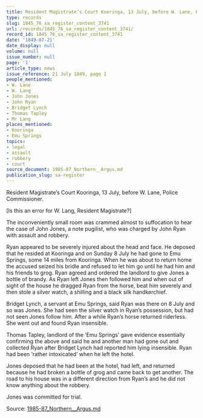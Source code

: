 ```yaml
---
title: Resident Magistrate’s Court Kooringa, 13 July, before W. Lane, Police Commissioner.
type: records
slug: 1845_76_sa_register_content_3741
url: /records/1845_76_sa_register_content_3741/
record_id: 1845_76_sa_register_content_3741
date: '1849-07-21'
date_display: null
volume: null
issue_number: null
page: '1'
article_type: news
issue_reference: 21 July 1849, page 1
people_mentioned:
- W. Lane
- W. Lang
- John Jones
- John Ryan
- Bridget Lynch
- Thomas Tapley
- Mr Lang
places_mentioned:
- Kooringa
- Emu Springs
topics:
- legal
- assault
- robbery
- court
source_document: 1985-87_Northern__Argus.md
publication_slug: sa-register
---
```


Resident Magistrate’s Court Kooringa, 13 July, before W. Lane, Police Commissioner.

[Is this an error for W. Lang, Resident Magistrate?]

The inconveniently small room was crammed almost to suffocation to hear the case of John Jones, a note pugilist, who was charged by John Ryan with assault and robbery.

Ryan appeared to be severely injured about the head and face.  He deposed that he resided at Kooringa and on Sunday 8 July he had gone to Emu Springs, some 14 miles from Kooringa.  When he was about to return home the accused seized his bridle and refused to let him go until he had him and his friends to grog.  Ryan agreed and ordered the landlord to give Jones a bottle of brandy.  As Ryan left Jones then followed him and when out of sight of the house he dragged Ryan from the horse, beat him severely and then stole a silver watch, a shilling and a black silk handkerchief.

Bridget Lynch, a servant at Emu Springs, said Ryan was there on 8 July and so was Jones.  She had seen the silver watch in Ryan’s possession, but had not seen Jones follow him.  After a while Ryan’s horse returned riderless.  She went out and found Ryan insensible.

Thomas Tapley, landlord of the ‘Emu Springs’ gave evidence essentially confirming the above and said he and another man had gone out and collected Ryan after Bridget Lynch had reported him lying insensible.  Ryan had been ‘rather intoxicated’ when he left the hotel.

Jones deposed that he had been at the hotel, had left, and returned because he had broken a bottle of grog and came back to get another.  The road to his house was in a different direction from Ryan’s and he did not know anything about the robbery.

Jones was committed for trial.

Source: [1985-87_Northern__Argus.md](/downloads/markdown/1985-87_Northern__Argus.md)
